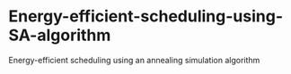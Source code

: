 # Energy-efficient-scheduling-using-SA-algorithm
Energy-efficient scheduling using an annealing simulation algorithm
